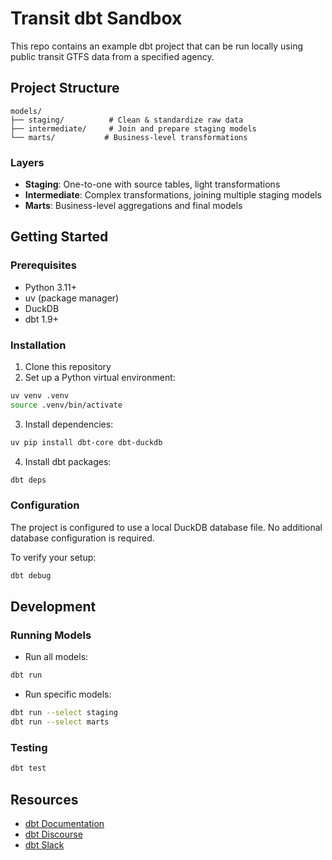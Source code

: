 # Transit dbt Sandbox

This repo contains an example dbt project that can be run locally using public transit GTFS data from a specified agency. 

## Project Structure

```
models/
├── staging/          # Clean & standardize raw data
├── intermediate/     # Join and prepare staging models
└── marts/           # Business-level transformations
```

### Layers

- **Staging**: One-to-one with source tables, light transformations
- **Intermediate**: Complex transformations, joining multiple staging models
- **Marts**: Business-level aggregations and final models

## Getting Started

### Prerequisites

- Python 3.11+
- uv (package manager)
- DuckDB
- dbt 1.9+

### Installation

1. Clone this repository
2. Set up a Python virtual environment:
```bash
uv venv .venv
source .venv/bin/activate
```

3. Install dependencies:
```bash
uv pip install dbt-core dbt-duckdb
```

4. Install dbt packages:
```bash
dbt deps
```

### Configuration

The project is configured to use a local DuckDB database file. No additional database configuration is required.

To verify your setup:
```bash
dbt debug
```

## Development

### Running Models

- Run all models:
```bash
dbt run
```

- Run specific models:
```bash
dbt run --select staging
dbt run --select marts
```

### Testing

```bash
dbt test
```

## Resources

- [dbt Documentation](https://docs.getdbt.com/)
- [dbt Discourse](https://discourse.getdbt.com/)
- [dbt Slack](https://community.getdbt.com/)
